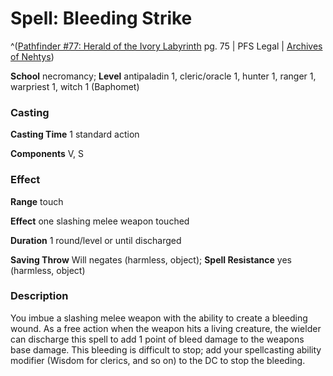 # Spell: Bleeding Strike

^([Pathfinder #77: Herald of the Ivory Labyrinth][ss-bleeding-strike] pg. 75 | PFS Legal | [Archives of Nehtys][sn-bleeding-strike])

**School** necromancy; **Level** antipaladin 1, cleric/oracle 1, hunter 1, ranger 1, warpriest 1, witch 1 (Baphomet)

### Casting

**Casting Time** 1 standard action  

**Components** V, S

### Effect

**Range** touch  

**Effect** one slashing melee weapon touched  

**Duration** 1 round/level or until discharged  

**Saving Throw** Will negates (harmless, object); **Spell Resistance** yes (harmless, object)

### Description

You imbue a slashing melee weapon with the ability to create a bleeding wound. As a free action when the weapon hits a living creature, the wielder can discharge this spell to add 1 point of bleed damage to the weapons base damage. This bleeding is difficult to stop; add your spellcasting ability modifier (Wisdom for clerics, and so on) to the DC to stop the bleeding.

[ss-bleeding-strike]: http://paizo.com/products/btpy92lh
[sn-bleeding-strike]: http://www.archivesofnethys.com/SpellDisplay.aspx?ItemName=Bleeding%20Strike